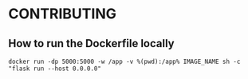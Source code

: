 # CONTRIBUTING

## How to run the Dockerfile locally

```
docker run -dp 5000:5000 -w /app -v %(pwd):/app% IMAGE_NAME sh -c "flask run --host 0.0.0.0"
```